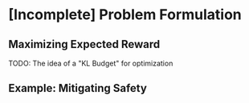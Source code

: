 
# [Incomplete] Problem Formulation

## Maximizing Expected Reward

TODO: The idea of a "KL Budget" for optimization

## Example: Mitigating Safety